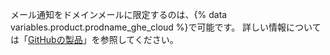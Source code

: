 メール通知をドメインメールに限定するのは、{% data variables.product.prodname_ghe_cloud %}で可能です。 詳しい情報については「[GitHubの製品](/articles/githubs-products)」を参照してください。
